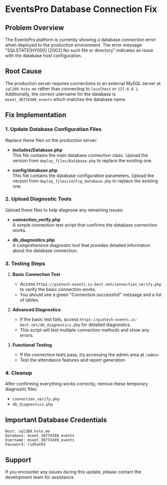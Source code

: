 # EventsPro Database Connection Fix

## Problem Overview
The EventsPro platform is currently showing a database connection error when deployed to the production environment. The error message "SQLSTATE[HY000] [2002] No such file or directory" indicates an issue with the database host configuration.

## Root Cause
The production server requires connections to an external MySQL server at `sql209.hstn.me` rather than connecting to `localhost` or `127.0.0.1`. Additionally, the correct username for the database is `mseet_38774389_events` which matches the database name.

## Fix Implementation

### 1. Update Database Configuration Files
Replace these files on the production server:

- **includes/Database.php**  
  This file contains the main database connection class. Upload the version from `deploy_files/Database.php` to replace the existing one.

- **config/database.php**  
  This file contains the database configuration parameters. Upload the version from `deploy_files/config_database.php` to replace the existing one.

### 2. Upload Diagnostic Tools
Upload these files to help diagnose any remaining issues:

- **connection_verify.php**  
  A simple connection test script that confirms the database connection works.

- **db_diagnostics.php**  
  A comprehensive diagnostic tool that provides detailed information about the database connection.

### 3. Testing Steps

1. **Basic Connection Test**
   - Access `https://pietech-events.is-best.net/connection_verify.php` to verify the basic connection works.
   - You should see a green "Connection successful!" message and a list of tables.

2. **Advanced Diagnostics**
   - If the basic test fails, access `https://pietech-events.is-best.net/db_diagnostics.php` for detailed diagnostics.
   - This script will test multiple connection methods and show any errors.

3. **Functional Testing**
   - If the connection tests pass, try accessing the admin area at `/admin`
   - Test the attendance features and report generation

### 4. Cleanup
After confirming everything works correctly, remove these temporary diagnostic files:
- `connection_verify.php`
- `db_diagnostics.php`

## Important Database Credentials
```
Host: sql209.hstn.me
Database: mseet_38774389_events
Username: mseet_38774389_events
Password: ridhan93
```

## Support
If you encounter any issues during this update, please contact the development team for assistance.

